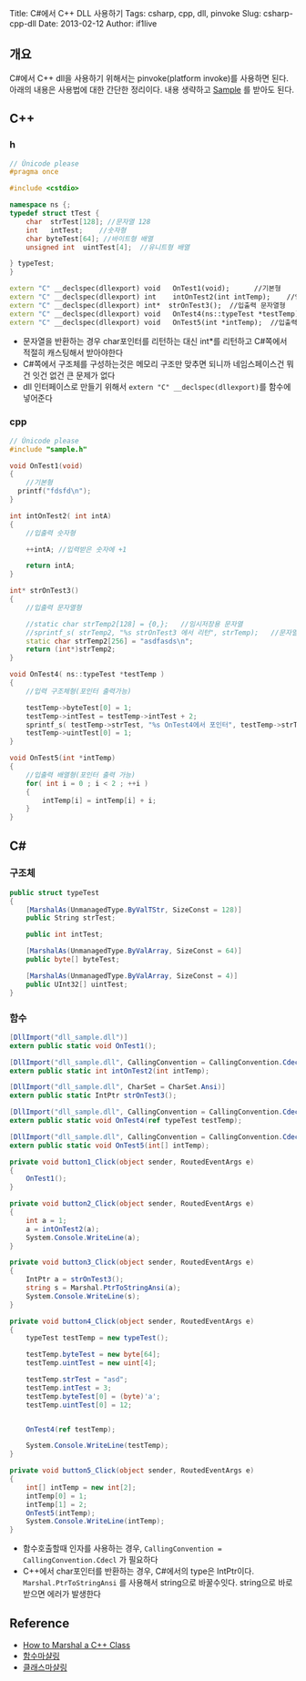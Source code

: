 Title: C#에서 C++ DLL 사용하기
Tags: csharp, cpp, dll, pinvoke
Slug: csharp-cpp-dll
Date: 2013-02-12
Author: if1live

## 개요
C#에서 C++ dll을 사용하기 위해서는 pinvoke(platform invoke)를 사용하면 된다. 아래의 내용은 사용법에 대한 간단한 정리이다. 내용 생략하고 [Sample]({attach}csharp-cpp-dll/glcombinesample.zip) 를 받아도 된다.

## C++
### h
```cpp
// Ŭnicode please
#pragma once

#include <cstdio>

namespace ns {;
typedef struct tTest {
    char  strTest[128]; //문자열 128
    int   intTest;    //숫자형
    char byteTest[64]; //바이트형 배열
    unsigned int  uintTest[4];  //유니트형 배열

} typeTest;
}

extern "C" __declspec(dllexport) void   OnTest1(void);      //기본형
extern "C" __declspec(dllexport) int    intOnTest2(int intTemp);    //입출력 숫자형
extern "C" __declspec(dllexport) int*  strOnTest3();  //입출력 문자열형
extern "C" __declspec(dllexport) void   OnTest4(ns::typeTest *testTemp);    //입력 구조체(포인터 출력가능)
extern "C" __declspec(dllexport) void   OnTest5(int *intTemp);  //입출력 배열(포인터 출력가능)
```

* 문자열을 반환하는 경우 char포인터를 리턴하는 대신 int*를 리턴하고 C#쪽에서 적절히 캐스팅해서 받아야한다
* C#쪽에서 구조체를 구성하는것은 메모리 구조만 맞추면 되니까 네임스페이스건 뭐건 잇건 없건 큰 문제가 없다
* dll 인터페이스로 만들기 위해서 ```extern "C" __declspec(dllexport)```를 함수에 넣어준다

### cpp
```cpp
// Ŭnicode please
#include "sample.h"

void OnTest1(void)
{
    //기본형
  printf("fdsfd\n");
}

int intOnTest2( int intA)
{
    //입출력 숫자형

    ++intA; //입력받은 숫자에 +1

    return intA;
}

int* strOnTest3()
{
    //입출력 문자열형

    //static char strTemp2[128] = {0,};   //임시저장용 문자열
    //sprintf_s( strTemp2, "%s strOnTest3 에서 리턴", strTemp);   //문자열 합치기
    static char strTemp2[256] = "asdfasds\n";
    return (int*)strTemp2;
}

void OnTest4( ns::typeTest *testTemp )
{
    //입력 구조체형(포인터 출력가능)

    testTemp->byteTest[0] = 1;
    testTemp->intTest = testTemp->intTest + 2;
    sprintf_s( testTemp->strTest, "%s OnTest4에서 포인터", testTemp->strTest);
    testTemp->uintTest[0] = 1;
}

void OnTest5(int *intTemp)
{
    //입출력 배열형(포인터 출력 가능)
    for( int i = 0 ; i < 2 ; ++i )
    {
        intTemp[i] = intTemp[i] + i;
    }
}
```

## C\#
### 구조체
```csharp
public struct typeTest
{
    [MarshalAs(UnmanagedType.ByValTStr, SizeConst = 128)]
	public String strTest;

	public int intTest;

	[MarshalAs(UnmanagedType.ByValArray, SizeConst = 64)]
	public byte[] byteTest;

	[MarshalAs(UnmanagedType.ByValArray, SizeConst = 4)]
	public UInt32[] uintTest;
}
```

### 함수
```csharp
[DllImport("dll_sample.dll")]
extern public static void OnTest1();

[DllImport("dll_sample.dll", CallingConvention = CallingConvention.Cdecl)]
extern public static int intOnTest2(int intTemp);

[DllImport("dll_sample.dll", CharSet = CharSet.Ansi)]
extern public static IntPtr strOnTest3();

[DllImport("dll_sample.dll", CallingConvention = CallingConvention.Cdecl)]
extern public static void OnTest4(ref typeTest testTemp);

[DllImport("dll_sample.dll", CallingConvention = CallingConvention.Cdecl)]
extern public static void OnTest5(int[] intTemp);
```

```csharp
private void button1_Click(object sender, RoutedEventArgs e)
{
    OnTest1();
}

private void button2_Click(object sender, RoutedEventArgs e)
{
    int a = 1;
    a = intOnTest2(a);
    System.Console.WriteLine(a);
}

private void button3_Click(object sender, RoutedEventArgs e)
{
    IntPtr a = strOnTest3();
    string s = Marshal.PtrToStringAnsi(a);
    System.Console.WriteLine(s);
}

private void button4_Click(object sender, RoutedEventArgs e)
{
    typeTest testTemp = new typeTest();

    testTemp.byteTest = new byte[64];
    testTemp.uintTest = new uint[4];

    testTemp.strTest = "asd";
    testTemp.intTest = 3;
    testTemp.byteTest[0] = (byte)'a';
    testTemp.uintTest[0] = 12;


    OnTest4(ref testTemp);

    System.Console.WriteLine(testTemp);
}

private void button5_Click(object sender, RoutedEventArgs e)
{
    int[] intTemp = new int[2];
    intTemp[0] = 1;
    intTemp[1] = 2;
    OnTest5(intTemp);
    System.Console.WriteLine(intTemp);
}
```

* 함수호출할때 인자를 사용하는 경우, ```CallingConvention = CallingConvention.Cdecl``` 가 필요하다
* C++에서 char포인터를 반환하는 경우, C#에서의 type은 IntPtr이다. ```Marshal.PtrToStringAnsi``` 를 사용해서 string으로 바꿀수잇다. string으로 바로 받으면 에러가 발생한다

## Reference
* [How to Marshal a C++ Class](http://www.codeproject.com/Articles/18032/How-to-Marshal-a-C-Class)
* [함수마샬링](http://blog.danggun.net/16)
* [클래스마샬링](http://blog.danggun.net/799)
